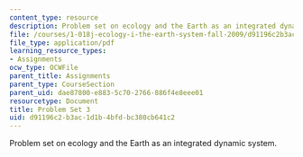 ```yaml
---
content_type: resource
description: Problem set on ecology and the Earth as an integrated dynamic system.
file: /courses/1-018j-ecology-i-the-earth-system-fall-2009/d91196c2b3ac1d1b4bfdbc380cb641c2_MIT1_018JF09_hw3.pdf
file_type: application/pdf
learning_resource_types:
- Assignments
ocw_type: OCWFile
parent_title: Assignments
parent_type: CourseSection
parent_uid: dae87800-e883-5c70-2766-886f4e8eee01
resourcetype: Document
title: Problem Set 3
uid: d91196c2-b3ac-1d1b-4bfd-bc380cb641c2
---
```

Problem set on ecology and the Earth as an integrated dynamic system.

